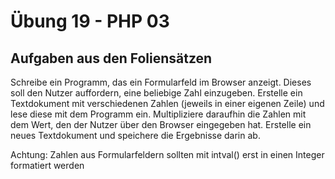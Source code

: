 # Übung 19 - PHP 03

## Aufgaben aus den Foliensätzen

Schreibe ein Programm, das ein Formularfeld im Browser anzeigt. Dieses soll den Nutzer auffordern, eine beliebige Zahl einzugeben. Erstelle ein Textdokument mit verschiedenen Zahlen (jeweils in einer eigenen Zeile) und lese diese mit dem Programm ein. Multipliziere daraufhin die Zahlen mit dem Wert, den der Nutzer über den Browser eingegeben hat. Erstelle ein neues Textdokument und speichere die Ergebnisse darin ab.

Achtung: Zahlen aus Formularfeldern sollten mit intval() erst in einen Integer formatiert werden
